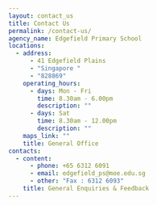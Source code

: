 ```yaml
---
layout: contact_us
title: Contact Us
permalink: /contact-us/
agency_name: Edgefield Primary School
locations:
  - address:
      - 41 Edgefield Plains
      - "Singapore "
      - "828869"
    operating_hours:
      - days: Mon - Fri
        time: 8.30am - 6.00pm
        description: ""
      - days: Sat
        time: 8.30am - 12.00pm
        description: ""
    maps_link: ""
    title: General Office
contacts:
  - content:
      - phone: +65 6312 6091
      - email: edgefield_ps@moe.edu.sg
      - other: "Fax : 6312 6093"
    title: General Enquiries & Feedback
---
```

